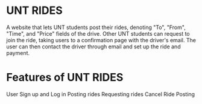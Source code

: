 # UNT RIDES

A website that lets UNT students post their rides, denoting "To", "From", "Time", and "Price" fields of the drive. Other UNT students can request to join the ride, taking users to a confirmation page with the driver's email. The user can then contact the driver through email and set up the ride and payment.

# Features of UNT RIDES

User Sign up and Log in
Posting rides
Requesting rides
Cancel Ride Posting
